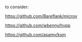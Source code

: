 to consider:

https://github.com/Bareflank/microv

https://github.com/wbenny/hvpp

https://github.com/asamy/ksm

